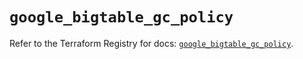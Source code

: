 # `google_bigtable_gc_policy`

Refer to the Terraform Registry for docs: [`google_bigtable_gc_policy`](https://registry.terraform.io/providers/drfaust92/google/4.16.4/docs/resources/bigtable_gc_policy).
